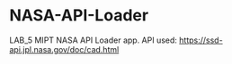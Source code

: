 # NASA-API-Loader
LAB_5 MIPT
NASA API Loader app.
API used: https://ssd-api.jpl.nasa.gov/doc/cad.html
